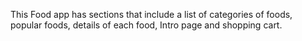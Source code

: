 This Food app has sections that include a list of categories of foods, popular foods, details of each food, Intro page and shopping cart.
